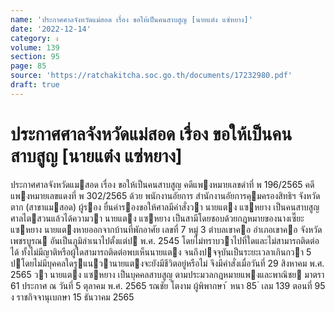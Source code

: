 ```yaml
---
name: 'ประกาศศาลจังหวัดแม่สอด เรื่อง ขอให้เป็นคนสาบสูญ [นายแต๋ง แซ่หยาง]'
date: '2022-12-14'
category: ง
volume: 139
section: 95
page: 85
source: 'https://ratchakitcha.soc.go.th/documents/17232980.pdf'
draft: true
---
```


# ประกาศศาลจังหวัดแม่สอด เรื่อง ขอให้เป็นคนสาบสูญ [นายแต๋ง แซ่หยาง]

ประกาศศาลจังหวัดแมสอด เรื่อง ขอให้เป็นคนสาบสูญ คดีแพงหมายเลขดําที่ พ 196/2565 คดีแพงหมายเลขแดงที่ พ 302/2565 ด้วย พนักงานอัยการ สํานักงานอัยการคุมครองสิทธิฯ จังหวัดตาก (สาขาแมสอด) ผู้รอง ยื่นคํารองขอให้ศาลมีคําสั่งวา นายแตง แซหยาง เป็นคนสาบสูญ ศาลไตสวนแล้วได้ความวา นายแตง แซหยาง เป็นสามีโดยชอบด้วยกฎหมายของนางเซี๊ยะ แซหยาง นายแตงหายออกจากบ้านที่พักอาศัย เลขที่ 7 หมู่ 3 ตําบลเขาคอ อําเภอเขาคอ จังหวัดเพชรบูรณ อันเป็นภูมิลําเนาไปตั้งแต่ป พ.ศ. 2545 โดยไม่ทราบวาไปที่ใดและไม่สามารถติดต่อได้ ทั้งไม่มีญาติหรือผู้ใดสามารถติดต่อพบเห็นนายแตง จนถึงปจจุบันเป็นระยะเวลาเกินกวา 5 ปโดยไม่มีบุคคลใดรูแนวานายแตงจะยังมีชีวิตอยู่หรือไม่ จึงมีคําสั่งเมื่อวันที่ 29 สิงหาคม พ.ศ. 2565 วา นายแตง แซหยาง เป็นบุคคลสาบสูญ ตามประมวลกฎหมายแพงและพาณิชย มาตรา 61 ประกาศ ณ วันที่ 5 ตุลาคม พ.ศ. 2565 รณชัย โตงาม ผู้พิพากษา ้ หนา 85 ่ เลม 139 ตอนที่ 95 ง ราชกิจจานุเบกษา 15 ธันวาคม 2565

